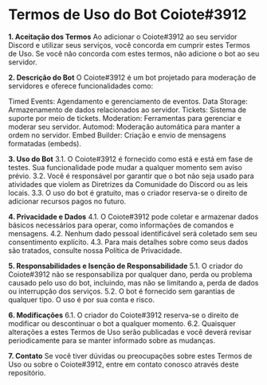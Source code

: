 # Termos de Uso do Bot Coiote#3912

**1. Aceitação dos Termos**
Ao adicionar o Coiote#3912 ao seu servidor Discord e utilizar seus serviços, você concorda em cumprir estes Termos de Uso. Se você não concorda com estes termos, não adicione o bot ao seu servidor.

**2. Descrição do Bot**
O Coiote#3912 é um bot projetado para moderação de servidores e oferece funcionalidades como:

Timed Events: Agendamento e gerenciamento de eventos.
Data Storage: Armazenamento de dados relacionados ao servidor.
Tickets: Sistema de suporte por meio de tickets.
Moderation: Ferramentas para gerenciar e moderar seu servidor.
Automod: Moderação automática para manter a ordem no servidor.
Embed Builder: Criação e envio de mensagens formatadas (embeds).

**3. Uso do Bot**
3.1. O Coiote#3912 é fornecido como está e está em fase de testes. Sua funcionalidade pode mudar a qualquer momento sem aviso prévio.
3.2. Você é responsável por garantir que o bot não seja usado para atividades que violem as Diretrizes da Comunidade do Discord ou as leis locais.
3.3. O uso do bot é gratuito, mas o criador reserva-se o direito de adicionar recursos pagos no futuro.

**4. Privacidade e Dados**
4.1. O Coiote#3912 pode coletar e armazenar dados básicos necessários para operar, como informações de comandos e mensagens.
4.2. Nenhum dado pessoal identificável será coletado sem seu consentimento explícito.
4.3. Para mais detalhes sobre como seus dados são tratados, consulte nossa Política de Privacidade.

**5. Responsabilidades e Isenção de Responsabilidade**
5.1. O criador do Coiote#3912 não se responsabiliza por qualquer dano, perda ou problema causado pelo uso do bot, incluindo, mas não se limitando a, perda de dados ou interrupção dos serviços.
5.2. O bot é fornecido sem garantias de qualquer tipo. O uso é por sua conta e risco.

**6. Modificações**
6.1. O criador do Coiote#3912 reserva-se o direito de modificar ou descontinuar o bot a qualquer momento.
6.2. Quaisquer alterações a estes Termos de Uso serão publicadas e você deverá revisar periodicamente para se manter informado sobre as mudanças.

**7. Contato**
Se você tiver dúvidas ou preocupações sobre estes Termos de Uso ou sobre o Coiote#3912, entre em contato conosco através deste repositório.
